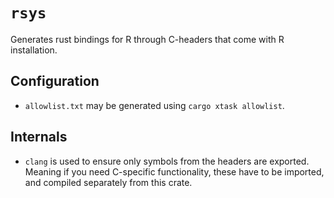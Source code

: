 # `rsys`

Generates rust bindings for R through C-headers that come with R installation.

## Configuration

- `allowlist.txt` may be generated using `cargo xtask allowlist`.

## Internals

* `clang` is used to ensure only symbols from the headers are exported.
Meaning if you need C-specific functionality, these have to be imported, and compiled separately from this crate.
